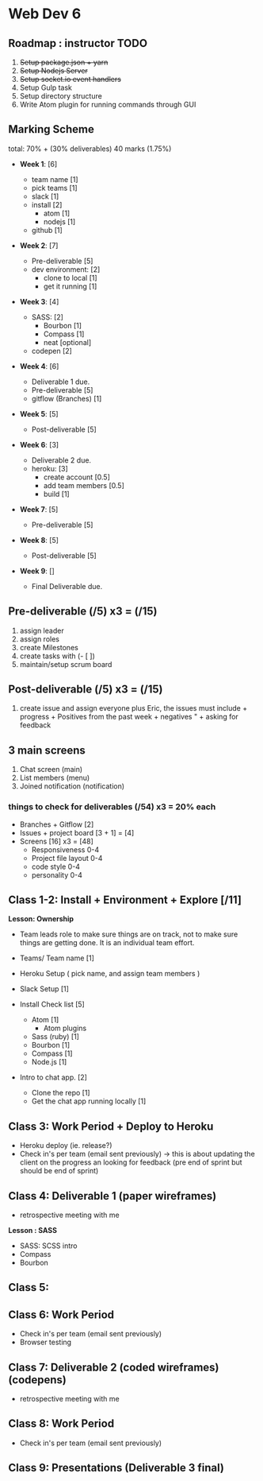 # Web Dev 6

## Roadmap : instructor TODO

1. ~~Setup package.json + yarn~~
1. ~~Setup Nodejs Server~~
1. ~~Setup socket.io event handlers~~
1. Setup Gulp task
1. Setup directory structure
1. Write Atom plugin for running commands through GUI


## Marking Scheme

total: 70% + (30% deliverables)
40 marks (1.75%)

+ __Week 1__: [6]
  + team name [1]
  + pick teams [1]
  + slack [1]
  + install [2]
    + atom [1]
    + nodejs [1]
  + github [1]

+ __Week 2__: [7]
  + Pre-deliverable [5]
  + dev environment: [2]
    + clone to local [1]
    + get it running [1]

+ __Week 3__: [4]
  + SASS: [2]
    + Bourbon [1]
    + Compass [1]
    + neat [optional]
  + codepen [2]

+ __Week 4__: [6]
  + Deliverable 1 due.
  + Pre-deliverable [5]
  + gitflow (Branches) [1]

+ __Week 5__: [5]
  + Post-deliverable [5]

+ __Week 6__: [3]
  + Deliverable 2 due.
  + heroku: [3]
    + create account [0.5]
    + add team members [0.5]
    + build [1]

+ __Week 7__: [5]
  + Pre-deliverable [5]

+ __Week 8__: [5]
  + Post-deliverable [5]

+ __Week 9__: []
  + Final Deliverable due.


## Pre-deliverable (/5) x3 = (/15)

  1. assign leader
  1. assign roles
  1. create Milestones
  1. create tasks with (- [ ])
  1. maintain/setup scrum board

## Post-deliverable (/5) x3 = (/15)

  1. create issue and assign everyone plus Eric, the issues must include
    + progress
    + Positives from the past week
    + negatives "
    + asking for feedback

## 3 main screens

  1. Chat screen (main)
  2. List members (menu)
  3. Joined notification (notification)

### things to check for deliverables (/54) x3 = 20% each

  + Branches + Gitflow [2]
  + Issues + project board [3 + 1] = [4]
  + Screens [16] x3 = [48]
    + Responsiveness 0-4
    + Project file layout 0-4
    + code style 0-4
    + personality 0-4



## Class 1-2: Install + Environment + Explore [/11]

  __Lesson: Ownership__

  + Team leads role to make sure things are on track, not to make sure things are getting done. It is an individual team effort.

  + Teams/ Team name [1]
  + Heroku Setup ( pick name, and assign team members )
  + Slack Setup [1]
  + Install Check list [5]
    + Atom [1]
      + Atom plugins
    + Sass (ruby) [1]
    + Bourbon [1]
    + Compass [1]
    + Node.js [1]
  + Intro to chat app. [2]
    + Clone the repo [1]
    + Get the chat app running locally [1]

## Class 3: Work Period + Deploy to Heroku

  + Heroku deploy (ie. release?)
  + Check in's per team (email sent previously) -> this is about updating the client on the progress an looking for feedback (pre end of sprint but should be end of sprint)

## Class 4: Deliverable 1 (paper wireframes)

  + retrospective meeting with me

  __Lesson : SASS__

  + SASS: SCSS intro
  + Compass
  + Bourbon

## Class 5:

## Class 6: Work Period

  + Check in's per team (email sent previously)
  + Browser testing

## Class 7: Deliverable 2 (coded wireframes) (codepens)

  + retrospective meeting with me

## Class 8: Work Period

  + Check in's per team (email sent previously)

## Class 9: Presentations (Deliverable 3 final)
